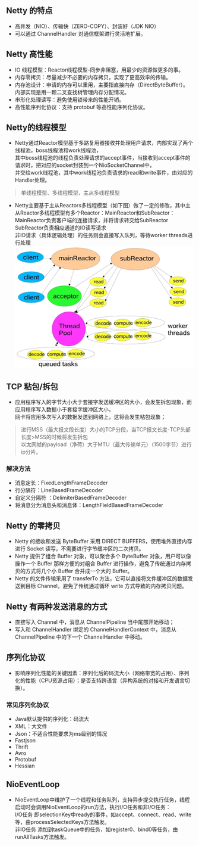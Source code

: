 ## Netty 的特点
* 高并发（NIO）、传输快（ZERO-COPY）、封装好（JDK NIO）
* 可以通过 ChannelHandler 对通信框架进行灵活地扩展。

## Netty 高性能
* IO 线程模型：Reactor线程模型-同步非阻塞，用最少的资源做更多的事。
* 内存零拷贝：尽量减少不必要的内存拷贝，实现了更高效率的传输。
* 内存池设计：申请的内存可以重用，主要指直接内存（DirectByteBuffer）。内部实现是用一颗二叉查找树管理内存分配情况。
* 串形化处理读写：避免使用锁带来的性能开销。
* 高性能序列化协议：支持 protobuf 等高性能序列化协议。

## Netty的线程模型
* Netty通过Reactor模型基于多路复用器接收并处理用户请求，内部实现了两个线程池，boss线程池和work线程池，  
其中boss线程池的线程负责处理请求的accept事件，当接收到accept事件的请求时，把对应的socket封装到一个NioSocketChannel中，  
并交给work线程池，其中work线程池负责请求的read和write事件，由对应的Handler处理。
> 单线程模型、多线程模型、主从多线程模型

* Netty主要基于主从Reactors多线程模型（如下图）做了一定的修改，其中主从Reactor多线程模型有多个Reactor：MainReactor和SubReactor：  
MainReactor负责客户端的连接请求，并将请求转交给SubReactor  
SubReactor负责相应通道的IO读写请求  
非IO请求（具体逻辑处理）的任务则会直接写入队列，等待worker threads进行处理  
![线程模型](image/threadmodel.png)


## TCP 粘包/拆包
* 应用程序写入的字节大小大于套接字发送缓冲区的大小，会发生拆包现象，而应用程序写入数据小于套接字缓冲区大小，  
网卡将应用多次写入的数据发送到网络上，这将会发生粘包现象；
> 进行MSS（最大报文段长度）大小的TCP分段，当TCP报文长度-TCP头部长度>MSS的时候将发生拆包  
以太网帧的payload（净荷）大于MTU（最大传输单元）（1500字节）进行ip分片。

### 解决方法
* 消息定长：FixedLengthFrameDecoder
* 行分隔符：LineBasedFrameDecoder
* 自定义分隔符 ：DelimiterBasedFrameDecoder
* 将消息分为消息头和消息体：LengthFieldBasedFrameDecoder

##  Netty 的零拷贝
* Netty 的接收和发送 ByteBuffer 采用 DIRECT BUFFERS，使用堆外直接内存进行 Socket 读写，不需要进行字节缓冲区的二次拷贝。
* Netty 提供了组合 Buffer 对象，可以聚合多个 ByteBuffer 对象，用户可以像操作一个 Buffer 那样方便的对组合 Buffer 进行操作，避免了传统通过内存拷贝的方式将几个小 Buffer 合并成一个大的 Buffer。
* Netty 的文件传输采用了 transferTo 方法，它可以直接将文件缓冲区的数据发送到目标 Channel，避免了传统通过循环 write 方式导致的内存拷贝问题。

## Netty 有两种发送消息的方式
* 直接写入 Channel 中，消息从 ChannelPipeline 当中尾部开始移动；
* 写入和 ChannelHandler 绑定的 ChannelHandlerContext 中，消息从 ChannelPipeline 中的下一个 ChannelHandler 中移动。  

## 序列化协议
* 影响序列化性能的关键因素：序列化后的码流大小（网络带宽的占用）、序列化的性能（CPU资源占用）；是否支持跨语言（异构系统的对接和开发语言切换）。
### 常见序列化协议
* Java默认提供的序列化：码流大
* XML：大文件
* Json：不适合性能要求为ms级别的情况
* Fastjson
* Thrift
* Avro
* Protobuf
* Hessian 

## NioEventLoop
* NioEventLoop中维护了一个线程和任务队列，支持异步提交执行任务，线程启动时会调用NioEventLoop的run方法，执行I/O任务和非I/O任务：  
I/O任务 即selectionKey中ready的事件，如accept、connect、read、write等，由processSelectedKeys方法触发。  
非IO任务 添加到taskQueue中的任务，如register0、bind0等任务，由runAllTasks方法触发。
 

  
